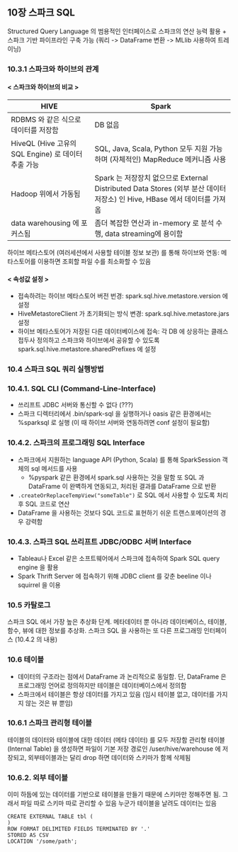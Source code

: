 ## 10장 스파크 SQL

Structured Query Language 의 범용적인 인터페이스로 스파크의 연산 능력 활용 + 스파크 기반 파이프라인 구축 가능 (쿼리 -> DataFrame 변환 -> MLlib 사용하여 트레이닝) 


### 10.3.1 스파크와 하이브의 관계
#### < 스파크와 하이브의 비교 >
| HIVE | Spark |
| --- | --- |
| RDBMS 와 같은 식으로 데이터를 저장함 | DB 없음 |
| HiveQL (Hive 고유의 SQL Engine) 로 데이터 추출 가능 | SQL, Java, Scala, Python 모두 지원 가능하며 (자체적인) MapReduce 메커니즘 사용 | 
| Hadoop 위에서 가동됨 | Spark 는 저장장치 없으므로 External Distributed Data Stores (외부 분산 데이터 저장소) 인 Hive, HBase 에서 데이터를 가져옴 | 
| data warehousing 에 포커스됨 | 좀더 복잡한 연산과 in-memory 로 분석 수행, data streaming에 용이함 |

하이브 메타스토어 (여러세션에서 사용할 테이블 정보 보관) 를 통해 하이브와 연동: 메타스토어를 이용하면 조회할 파일 수를 최소화할 수 있음  

#### < 속성값 설정 >
- 접속하려는 하이브 메타스토어 버전 번경: spark.sql.hive.metastore.version 에 설정
- HiveMetastoreClient 가 초기화되는 방식 변경: spark.sql.hive.metastore.jars 설정
- 하이브 메타스토어가 저장된 다른 데이터베이스에 접속: 각 DB 에 상응하는 클래스 접두사 정의하고 스파크와 하이브에서 공유할 수 있도록 spark.sql.hive.metastore.sharedPrefixes 에 설정

### 10.4 스파크 SQL 쿼리 실행방법
### 10.4.1. SQL CLI (Command-Line-Interface)
- 쓰리프트 JDBC 서버와 통신할 수 없다 (???) 
- 스파크 디렉터리에서 .bin/spark-sql 을 실행하거나 oasis 같은 환경에서는 %sparksql 로 실행 (이 때 하이브 서버와 연동하려면 conf 설정이 필요함) 

### 10.4.2. 스파크의 프로그래밍 SQL Interface
- 스파크에서 지원하는 language API (Python, Scala) 를 통해 SparkSession 객체의 sql 메서드를 사용 
  -  %pyspark 같은 환경에서 spark.sql 사용하는 것을 말함 
또 SQL 과 DataFrame 이 완벽하게 연동되고, 처리된 결과를 DataFrame 으로 반환
- ``` .createOrReplaceTempView("someTable") ``` 로 SQL 에서 사용할 수 있도록 처리 후 SQL 코드로 연산 
- DataFrame 을 사용하는 것보다 SQL 코드로 표현하기 쉬운 트랜스포메이션의 경우 강력함 

### 10.4.3. 스파크 SQL 쓰리프트 JDBC/ODBC 서버 Interface
- Tableau나 Excel 같은 소프트웨어에서 스파크에 접속하여 Spark SQL query engine 을 활용 
- Spark Thrift Server 에 접속하기 위해 JDBC client 를 갖춘 beeline 이나 squirrel 을 이용

### 10.5 카탈로그 
스파크 SQL 에서 가장 높은 추상화 단계. 메타데이터 뿐 아니라 데이터베이스, 테이블, 함수, 뷰에 대한 정보를 추상화. 스파크 SQL 을 사용하는 또 다른 프로그래밍 인터페이스 (10.4.2 의 내용) 

### 10.6 테이블 
- 데이터의 구조라는 점에서 DataFrame 과 논리적으로 동일함. 단, DataFrame 은 프로그래밍 언어로 정의하지만 테이블은 데이터베이스에서 정의함 
- 스파크에서 테이블은 항상 데이터를 가지고 있음 (임시 테이블 없고, 데이터를 가지지 않는 것은 뷰 뿐임) 

### 10.6.1 스파크 관리형 테이블
테이블의 데이터와 테이블에 대한 데이터 (메타 데이터) 를 모두 저장함 
관리형 테이블 (Internal Table) 을 생성하면 파일이 기본 저장 경로인 /user/hive/warehouse 에 저장되고, 외부테이블과는 달리 drop 하면 데이터와 스키마가 함께 삭제됨 

### 10.6.2. 외부 테이블 
이미 하둡에 있는 데이터를 기반으로 테이블을 만들기 때문에 스키마만 정해주면 됨. 그래서 파일 따로 스키마 따로 관리할 수 있음 
누군가 테이블을 날려도 데이터는 있음 

```
CREATE EXTERNAL TABLE tbl ( 
) 
ROW FORMAT DELIMITED FIELDS TERMINATED BY '.' 
STORED AS CSV 
LOCATION '/some/path';
```
